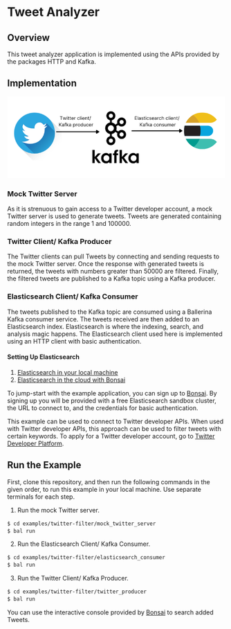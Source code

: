 # Tweet Analyzer

## Overview
This tweet analyzer application is implemented using the APIs provided by the packages HTTP and Kafka.

## Implementation

![image](twitter-analyzer.png)

### Mock Twitter Server

As it is strenuous to gain access to a Twitter developer account, a mock Twitter server is used to generate tweets. Tweets are generated containing random integers in the range 1 and 100000.

### Twitter Client/ Kafka Producer

The Twitter clients can pull Tweets by connecting and sending requests to the mock Twitter server. Once the response with generated tweets is returned, the tweets with numbers greater than 50000 are filtered. Finally, the filtered tweets are published to a Kafka topic using a Kafka producer. 
### Elasticsearch Client/ Kafka Consumer

The tweets published to the Kafka topic are consumed using a Ballerina Kafka consumer service. The tweets received are then added to an Elasticsearch index. Elasticsearch is where the indexing, search, and analysis magic happens. The Elasticsearch client used here is implemented using an HTTP client with basic authentication.

#### Setting Up Elasticsearch
1. [Elasticsearch in your local machine](https://www.elastic.co/guide/en/elasticsearch/reference/current/setup.html)
2. [Elasticsearch in the cloud with Bonsai](https://bonsai.io/)

To jump-start with the example application, you can sign up to [Bonsai](https://bonsai.io/). By signing up you will be provided with a free Elasticsearch sandbox cluster, the URL to connect to, and the credentials for basic authentication.

This example can be used to connect to Twitter developer APIs. When used with Twitter developer APIs, this approach can be used to filter tweets with certain keywords. To apply for a Twitter developer account, go to [Twitter Developer Platform](https://developer.twitter.com/en/apply-for-access). 

## Run the Example

First, clone this repository, and then run the following commands in the given order, to run this example in your local machine. Use separate terminals for each step.

1. Run the mock Twitter server. 
```sh
$ cd examples/twitter-filter/mock_twitter_server
$ bal run
```
2. Run the Elasticsearch Client/ Kafka Consumer.
```sh
$ cd examples/twitter-filter/elasticsearch_consumer
$ bal run
```
3. Run the Twitter Client/ Kafka Producer. 
```sh
$ cd examples/twitter-filter/twitter_producer
$ bal run
```

You can use the interactive console provided by [Bonsai](https://bonsai.io/) to search added Tweets. 
